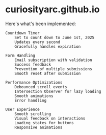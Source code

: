 # curiosityarc.github.io

Here's what's been implemented:

    Countdown Timer
        Set to count down to June 1st, 2025
        Updates every second
        Gracefully handles expiration

    Form Handling
        Email subscription with validation
        Success feedback
        Prevention of multiple submissions
        Smooth reset after submission

    Performance Optimizations
        Debounced scroll events
        Intersection Observer for lazy loading
        Smooth animations
        Error handling

    User Experience
        Smooth scrolling
        Visual feedback on interactions
        Loading states for buttons
        Responsive animations
